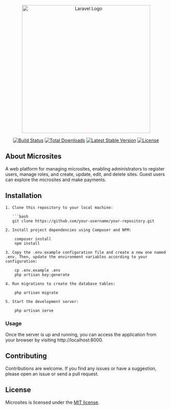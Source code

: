 <p align="center"><a href="https://laravel.com" target="_blank"><img src="https://www.evertecinc.com/wp-content/uploads/2022/04/Evertec-lanza-nueva-plataforma-de-pagos-en-linea.jpg" width="400" alt="Laravel Logo"></a></p>

<p align="center">
<a href="https://github.com/laravel/framework/actions"><img src="https://github.com/laravel/framework/workflows/tests/badge.svg" alt="Build Status"></a>
<a href="https://packagist.org/packages/laravel/framework"><img src="https://img.shields.io/packagist/dt/laravel/framework" alt="Total Downloads"></a>
<a href="https://packagist.org/packages/laravel/framework"><img src="https://img.shields.io/packagist/v/laravel/framework" alt="Latest Stable Version"></a>
<a href="https://packagist.org/packages/laravel/framework"><img src="https://img.shields.io/packagist/l/laravel/framework" alt="License"></a>
</p>

## About Microsites

A web platform for managing microsites, enabling administrators to register users, manage roles, and create, update, edit, and delete sites. Guest users can explore the microsites and make payments.


## Installation

    1. Clone this repository to your local machine:

       ```bash
       git clone https://github.com/your-username/your-repository.git

    2. Install project dependencies using Composer and NPM:

        composer install
        npm install

    3. Copy the .env.example configuration file and create a new one named .env. Then, update the environment variables according to your configuration:
        
        cp .env.example .env
        php artisan key:generate
        
    4. Run migrations to create the database tables:
        
        php artisan migrate
        
    5. Start the development server:
        
        php artisan serve
        
### Usage

Once the server is up and running, you can access the application from your browser by visiting http://localhost:8000.

## Contributing

Contributions are welcome. If you find any issues or have a suggestion, please open an issue or send a pull request.


## License

Microsites is licensed under the [MIT license](https://opensource.org/licenses/MIT).

